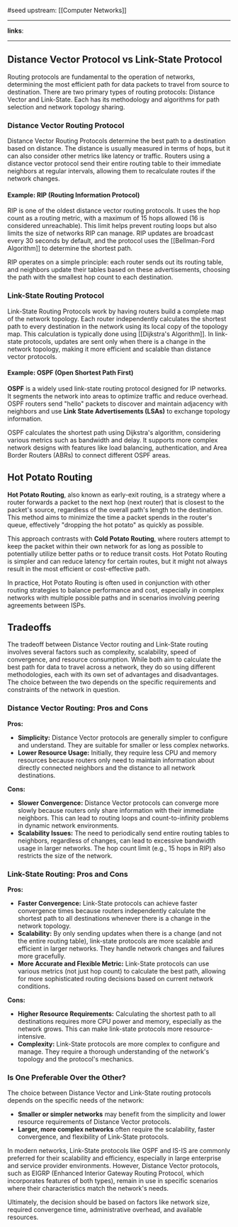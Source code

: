 #seed 
upstream: [[Computer Networks]]

---

**links**: 

---

## Distance Vector Protocol vs Link-State Protocol

Routing protocols are fundamental to the operation of networks, determining the most efficient path for data packets to travel from source to destination. There are two primary types of routing protocols: Distance Vector and Link-State. Each has its methodology and algorithms for path selection and network topology sharing.

### Distance Vector Routing Protocol

Distance Vector Routing Protocols determine the best path to a destination based on distance. The distance is usually measured in terms of hops, but it can also consider other metrics like latency or traffic. Routers using a distance vector protocol send their entire routing table to their immediate neighbors at regular intervals, allowing them to recalculate routes if the network changes.

#### Example: RIP (Routing Information Protocol)

RIP is one of the oldest distance vector routing protocols. It uses the hop count as a routing metric, with a maximum of 15 hops allowed (16 is considered unreachable). This limit helps prevent routing loops but also limits the size of networks RIP can manage. RIP updates are broadcast every 30 seconds by default, and the protocol uses the [[Bellman-Ford Algorithm]] to determine the shortest path.

RIP operates on a simple principle: each router sends out its routing table, and neighbors update their tables based on these advertisements, choosing the path with the smallest hop count to each destination.

### Link-State Routing Protocol

Link-State Routing Protocols work by having routers build a complete map of the network topology. Each router independently calculates the shortest path to every destination in the network using its local copy of the topology map. This calculation is typically done using [[Dijkstra's Algorithm]]. In link-state protocols, updates are sent only when there is a change in the network topology, making it more efficient and scalable than distance vector protocols.

#### Example: OSPF (Open Shortest Path First)

**OSPF** is a widely used link-state routing protocol designed for IP networks. It segments the network into areas to optimize traffic and reduce overhead. OSPF routers send "hello" packets to discover and maintain adjacency with neighbors and use **Link State Advertisements (LSAs)** to exchange topology information.

OSPF calculates the shortest path using Dijkstra's algorithm, considering various metrics such as bandwidth and delay. It supports more complex network designs with features like load balancing, authentication, and Area Border Routers (ABRs) to connect different OSPF areas.

## Hot Potato Routing

**Hot Potato Routing**, also known as early-exit routing, is a strategy where a router forwards a packet to the next hop (next router) that is closest to the packet's source, regardless of the overall path's length to the destination. This method aims to minimize the time a packet spends in the router's queue, effectively "dropping the hot potato" as quickly as possible.

This approach contrasts with **Cold Potato Routing**, where routers attempt to keep the packet within their own network for as long as possible to potentially utilize better paths or to reduce transit costs. Hot Potato Routing is simpler and can reduce latency for certain routes, but it might not always result in the most efficient or cost-effective path.

In practice, Hot Potato Routing is often used in conjunction with other routing strategies to balance performance and cost, especially in complex networks with multiple possible paths and in scenarios involving peering agreements between ISPs.


## Tradeoffs 

The tradeoff between Distance Vector routing and Link-State routing involves several factors such as complexity, scalability, speed of convergence, and resource consumption. While both aim to calculate the best path for data to travel across a network, they do so using different methodologies, each with its own set of advantages and disadvantages. The choice between the two depends on the specific requirements and constraints of the network in question.

### Distance Vector Routing: Pros and Cons

**Pros:**
- **Simplicity:** Distance Vector protocols are generally simpler to configure and understand. They are suitable for smaller or less complex networks.
- **Lower Resource Usage:** Initially, they require less CPU and memory resources because routers only need to maintain information about directly connected neighbors and the distance to all network destinations.

**Cons:**
- **Slower Convergence:** Distance Vector protocols can converge more slowly because routers only share information with their immediate neighbors. This can lead to routing loops and count-to-infinity problems in dynamic network environments.
- **Scalability Issues:** The need to periodically send entire routing tables to neighbors, regardless of changes, can lead to excessive bandwidth usage in larger networks. The hop count limit (e.g., 15 hops in RIP) also restricts the size of the network.

### Link-State Routing: Pros and Cons

**Pros:**
- **Faster Convergence:** Link-State protocols can achieve faster convergence times because routers independently calculate the shortest path to all destinations whenever there is a change in the network topology.
- **Scalability:** By only sending updates when there is a change (and not the entire routing table), link-state protocols are more scalable and efficient in larger networks. They handle network changes and failures more gracefully.
- **More Accurate and Flexible Metric:** Link-State protocols can use various metrics (not just hop count) to calculate the best path, allowing for more sophisticated routing decisions based on current network conditions.

**Cons:**
- **Higher Resource Requirements:** Calculating the shortest path to all destinations requires more CPU power and memory, especially as the network grows. This can make link-state protocols more resource-intensive.
- **Complexity:** Link-State protocols are more complex to configure and manage. They require a thorough understanding of the network's topology and the protocol's mechanics.

### Is One Preferable Over the Other?

The choice between Distance Vector and Link-State routing protocols depends on the specific needs of the network:

- **Smaller or simpler networks** may benefit from the simplicity and lower resource requirements of Distance Vector protocols.
- **Larger, more complex networks** often require the scalability, faster convergence, and flexibility of Link-State protocols.

In modern networks, Link-State protocols like OSPF and IS-IS are commonly preferred for their scalability and efficiency, especially in large enterprise and service provider environments. However, Distance Vector protocols, such as EIGRP (Enhanced Interior Gateway Routing Protocol, which incorporates features of both types), remain in use in specific scenarios where their characteristics match the network's needs.

Ultimately, the decision should be based on factors like network size, required convergence time, administrative overhead, and available resources.


